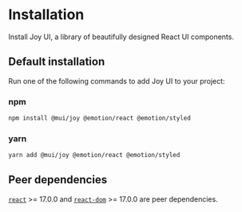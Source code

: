 # Installation

<p class="description">Install Joy UI, a library of beautifully designed React UI components.</p>

## Default installation

Run one of the following commands to add Joy UI to your project:

### npm

```sh
npm install @mui/joy @emotion/react @emotion/styled
```

### yarn

```sh
yarn add @mui/joy @emotion/react @emotion/styled
```

## Peer dependencies

<!-- #react-peer-version -->

[`react`](https://www.npmjs.com/package/react) >= 17.0.0 and [`react-dom`](https://www.npmjs.com/package/react-dom) >= 17.0.0 are peer dependencies.
